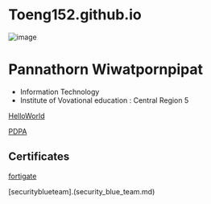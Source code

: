 # Toeng152.github.io 

![image](https://github.com/Toeng152/Toeng152.github.io/assets/94881581/8cb05110-e52c-4386-9b8d-d246a1eb1f50)

# Pannathorn Wiwatpornpipat
+ Information Technology 
+ Institute of Vovational education : Central Region 5

[HelloWorld](HelloWorld.md)

[PDPA](PDPA.md)

## Certificates
[fortigate](fortigate.md)

[securityblueteam].(security_blue_team.md)
